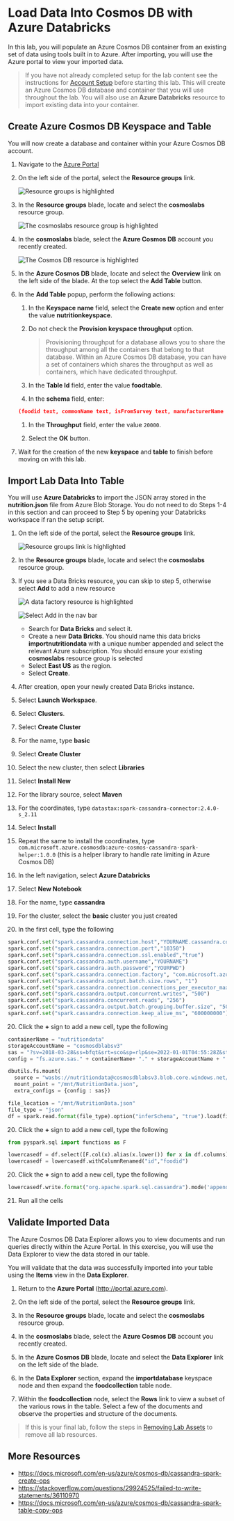 # Load Data Into Cosmos DB with Azure Databricks

In this lab, you will populate an Azure Cosmos DB container from an existing set of data using tools built in to Azure. After importing, you will use the Azure portal to view your imported data.

> If you have not already completed setup for the lab content see the instructions for [Account Setup](00-account_setup.md) before starting this lab.  This will create an Azure Cosmos DB database and container that you will use throughout the lab. You will also use an **Azure Databricks** resource to import existing data into your container.

## Create Azure Cosmos DB Keyspace and Table

You will now create a database and container within your Azure Cosmos DB account.

1. Navigate to the [Azure Portal](https://portal.azure.com)

2. On the left side of the portal, select the **Resource groups** link.

    ![Resource groups is highlighted](../media/03-resource_groups.jpg "Select the Resource Groups")

3. In the **Resource groups** blade, locate and select the **cosmoslabs** resource group.

    ![The cosmoslabs resource group is highlighted](../media/03-lab_resource_group.jpg "Select the cosmoslabs resource group")

4. In the **cosmoslabs** blade, select the **Azure Cosmos DB** account you recently created.

    ![The Cosmos DB resource is highlighted](../media/03-cosmos_resource.jpg "Select the cosmoslabs resource")

5. In the **Azure Cosmos DB** blade, locate and select the **Overview** link on the left side of the blade. At the top select the **Add Table** button.

6. In the **Add Table** popup, perform the following actions:

    1. In the **Keyspace name** field, select the **Create new** option and enter the value **nutritionkeyspace**.

    2. Do not check the **Provision keyspace throughput** option.

        > Provisioning throughput for a database allows you to share the throughput among all the containers that belong to that database. Within an Azure Cosmos DB database, you can have a set of containers which shares the throughput as well as containers, which have dedicated throughput.

    3. In the **Table Id** field, enter the value **foodtable**.

    4. In the **schema** field, enter:

    ```json
    (foodid text, commonName text, isFromSurvey text, manufacturerName text, nutrients text, servings text, description text, tags text, foodGroup text, version text, primary key(foodid))
    ```

    1. In the **Throughput** field, enter the value ``20000``.

    2. Select the **OK** button.

7. Wait for the creation of the new **keyspace** and **table** to finish before moving on with this lab.

## Import Lab Data Into Table

You will use **Azure Databricks** to import the JSON array stored in the **nutrition.json** file from Azure Blob Storage. You do not need to do Steps 1-4 in this section and can proceed to Step 5 by opening your Databricks workspace if ran the setup script.

1. On the left side of the portal, select the **Resource groups** link.

    ![Resource groups link is highlighted](../media/03-resource_groups.jpg "Select Resource Groups")

2. In the **Resource groups** blade, locate and select the **cosmoslabs** resource group.

3. If you see a Data Bricks resource, you can skip to step 5, otherwise select **Add** to add a new resource

    ![A data factory resource is highlighted](../media/03-adf-isntance.png "Review if you have data factory already")

    ![Select Add in the nav bar](../media/03-add_adf.jpg "Add a new resource")

   - Search for **Data Bricks** and select it.
   - Create a new **Data Bricks**. You should name this data bricks **importnutritiondata** with a unique number appended and select the relevant Azure subscription. You should ensure your existing **cosmoslabs** resource group is selected
   - Select **East US** as the region.
   - Select **Create**.

4. After creation, open your newly created Data Bricks instance.
5. Select **Launch Workspace**.
6. Select **Clusters**.
7. Select **Create Cluster**
8. For the name, type **basic**
9. Select **Create Cluster**
10. Select the new cluster, then select **Libraries**
11. Select **Install New**
12. For the library source, select **Maven**
13. For the coordinates, type `datastax:spark-cassandra-connector:2.4.0-s_2.11`
14. Select **Install**
15. Repeat the same to install the coordinates, type `com.microsoft.azure.cosmosdb:azure-cosmos-cassandra-spark-helper:1.0.0` (this is a helper library to handle rate limiting in Azure Cosmos DB)
17. In the left navigation, select **Azure Databricks**
18. Select **New Notebook**
19. For the name, type **cassandra**
20. For the cluster, select the **basic** cluster you just created
21. In the first cell, type the following

```python
spark.conf.set("spark.cassandra.connection.host","YOURNAME.cassandra.cosmos.azure.com")
spark.conf.set("spark.cassandra.connection.port","10350")
spark.conf.set("spark.cassandra.connection.ssl.enabled","true")
spark.conf.set("spark.cassandra.auth.username","YOURNAME")
spark.conf.set("spark.cassandra.auth.password","YOURPWD")
spark.conf.set("spark.cassandra.connection.factory", "com.microsoft.azure.cosmosdb.cassandra.CosmosDbConnectionFactory")
spark.conf.set("spark.cassandra.output.batch.size.rows", "1")
spark.conf.set("spark.cassandra.connection.connections_per_executor_max", "5")
spark.conf.set("spark.cassandra.output.concurrent.writes", "500")
spark.conf.set("spark.cassandra.concurrent.reads", "256")
spark.conf.set("spark.cassandra.output.batch.grouping.buffer.size", "500")
spark.conf.set("spark.cassandra.connection.keep_alive_ms", "600000000")
```

20. Click the **+** sign to add a new cell, type the following

```python
containerName = "nutritiondata"
storageAccountName = "cosmosdblabsv3"
sas = "?sv=2018-03-28&ss=bfqt&srt=sco&sp=rlp&se=2022-01-01T04:55:28Z&st=2019-08-05T20:02:28Z&spr=https&sig=%2FVbismlTQ7INplqo6WfU8o266le72o2bFdZt1Y51PZo%3D"
config = "fs.azure.sas." + containerName+ "." + storageAccountName + ".blob.core.windows.net"

dbutils.fs.mount(
  source = "wasbs://nutritiondata@cosmosdblabsv3.blob.core.windows.net/NutritionData.json",
  mount_point = "/mnt/NutritionData.json",
  extra_configs = {config : sas})

file_location = "/mnt/NutritionData.json"
file_type = "json"
df = spark.read.format(file_type).option("inferSchema", "true").load(file_location)

```

20. Click the **+** sign to add a new cell, type the following

```python
from pyspark.sql import functions as F

lowercasedf = df.select([F.col(x).alias(x.lower()) for x in df.columns])
lowercasedf = lowercasedf.withColumnRenamed("id","foodid")
```

20. Click the **+** sign to add a new cell, type the following

```python
lowercasedf.write.format("org.apache.spark.sql.cassandra").mode('append').options(table="foodcollection", keyspace="importdatabase").save()
```

21. Run all the cells

## Validate Imported Data

The Azure Cosmos DB Data Explorer allows you to view documents and run queries directly within the Azure Portal. In this exercise, you will use the Data Explorer to view the data stored in our table.

You will validate that the data was successfully imported into your table using the **Items** view in the **Data Explorer**.

1. Return to the **Azure Portal** (<http://portal.azure.com>).

1. On the left side of the portal, select the **Resource groups** link.

1. In the **Resource groups** blade, locate and select the **cosmoslabs** resource group.

1. In the **cosmoslabs** blade, select the **Azure Cosmos DB** account you recently created.

1. In the **Azure Cosmos DB** blade, locate and select the **Data Explorer** link on the left side of the blade.

1. In the **Data Explorer** section, expand the **importdatabase** keyspace node and then expand the **foodcollection** table node.

1. Within the **foodcollection** node, select the **Rows** link to view a subset of the various rows in the table. Select a few of the documents and observe the properties and structure of the documents.

> If this is your final lab, follow the steps in [Removing Lab Assets](11-cleaning_up.md) to remove all lab resources.

## More Resources

- https://docs.microsoft.com/en-us/azure/cosmos-db/cassandra-spark-create-ops
- https://stackoverflow.com/questions/29924525/failed-to-write-statements/36110970
- https://docs.microsoft.com/en-us/azure/cosmos-db/cassandra-spark-table-copy-ops